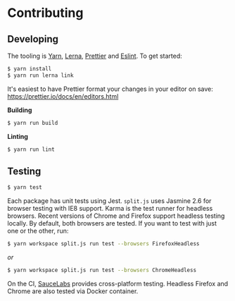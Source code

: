 # Contributing

## Developing

The tooling is [Yarn](https://yarnpkg.com/), [Lerna](https://lernajs.io/),
[Prettier](https://prettier.io/) and [Eslint](https://eslint.org/). To get started:

```bash
$ yarn install
$ yarn run lerna link
```

It's easiest to have Prettier format your changes in your editor on save: https://prettier.io/docs/en/editors.html

**Building**

```bash
$ yarn run build
```

**Linting**

```bash
$ yarn run lint
```

## Testing

```bash
$ yarn test
```

Each package has unit tests using Jest. `split.js` uses Jasmine 2.6 for browser testing with IE8 support.
Karma is the test runner for headless browsers. Recent versions of Chrome and Firefox
support headless testing locally. By default, both browsers are tested. If you want to test
with just one or the other, run:

```bash
$ yarn workspace split.js run test --browsers FirefoxHeadless
```

_or_

```bash
$ yarn workspace split.js run test --browsers ChromeHeadless
```

On the CI, [SauceLabs](https://saucelabs.com/) provides cross-platform testing.
Headless Firefox and Chrome are also tested via Docker container.
